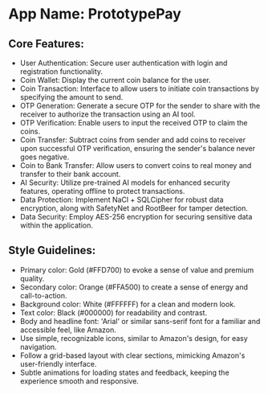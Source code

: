 # **App Name**: PrototypePay

## Core Features:

- User Authentication: Secure user authentication with login and registration functionality.
- Coin Wallet: Display the current coin balance for the user.
- Coin Transaction: Interface to allow users to initiate coin transactions by specifying the amount to send.
- OTP Generation: Generate a secure OTP for the sender to share with the receiver to authorize the transaction using an AI tool.
- OTP Verification: Enable users to input the received OTP to claim the coins.
- Coin Transfer: Subtract coins from sender and add coins to receiver upon successful OTP verification, ensuring the sender's balance never goes negative.
- Coin to Bank Transfer: Allow users to convert coins to real money and transfer to their bank account.
- AI Security: Utilize pre-trained AI models for enhanced security features, operating offline to protect transactions.
- Data Protection: Implement NaCl + SQLCipher for robust data encryption, along with SafetyNet and RootBeer for tamper detection.
- Data Security: Employ AES-256 encryption for securing sensitive data within the application.

## Style Guidelines:

- Primary color: Gold (#FFD700) to evoke a sense of value and premium quality.
- Secondary color: Orange (#FFA500) to create a sense of energy and call-to-action.
- Background color: White (#FFFFFF) for a clean and modern look.
- Text color: Black (#000000) for readability and contrast.
- Body and headline font: 'Arial' or similar sans-serif font for a familiar and accessible feel, like Amazon.
- Use simple, recognizable icons, similar to Amazon's design, for easy navigation.
- Follow a grid-based layout with clear sections, mimicking Amazon's user-friendly interface.
- Subtle animations for loading states and feedback, keeping the experience smooth and responsive.